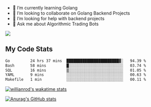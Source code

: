 
- 🌱 I’m currently learning Golang
- 👯 I’m looking to collaborate on Golang Backend Projects
- 🤔 I’m looking for help with backend projects
- 💬 Ask me about Algorithmic Trading Bots

![](https://github-profile-trophy.vercel.app/?username=kevinbarrero)

## My Code Stats

<!--START_SECTION:waka-->

```txt
Go         24 hrs 37 mins  ███████████████████████▓░   94.39 %
Bash       58 mins         █░░░░░░░░░░░░░░░░░░░░░░░░   03.74 %
SQL        16 mins         ▒░░░░░░░░░░░░░░░░░░░░░░░░   01.05 %
YAML       9 mins          ░░░░░░░░░░░░░░░░░░░░░░░░░   00.63 %
Makefile   1 min           ░░░░░░░░░░░░░░░░░░░░░░░░░   00.11 %
```

<!--END_SECTION:waka-->

[![willianrod's wakatime stats](https://github-readme-stats.vercel.app/api/wakatime?username=holdandup&layout=compact&theme=react&custom_title=Wakatime%20All%20Time%20Stats&langs_count=8)](https://github.com/anuraghazra/github-readme-stats)

[![Anurag's GitHub stats](https://github-readme-stats.vercel.app/api?username=Kevinbarrero)](https://github.com/anuraghazra/github-readme-stats)




